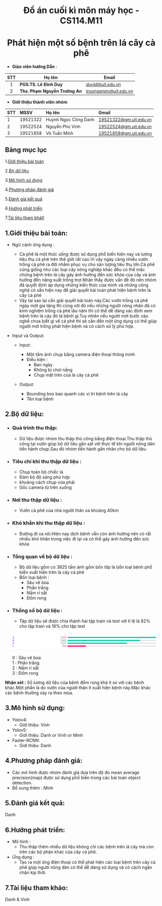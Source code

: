 <h1 align="center">
Đồ án cuối kì môn máy học - CS114.M11
</h1>
<h1 align="center">
    Phát hiện một số bệnh trên lá cây cà phê
</h1>

* **Giáo viên hướng Dẫn** :

| STT | Họ tên | Email |
| :---: | --- | --- |
| 1 | **PGS.TS. Lê Đình Duy** | *duyld@uit.edu.vn* |
| 2 | **Ths. Phạm Nguyễn Trường An** | *truonganpn@uit.edu.vn* |

* **Giới thiệu thành viên nhóm**
<!-- ### Thông tin liên hệ -->
| STT | MSSV | Họ tên | Gmail |
|:--- | :-------|:----------|:------------|
|1|19521322|Huỳnh Ngọc Công Danh|19521322@gm.uit.edu.vn|
|2|19522524|Nguyễn Phú Vinh| 19522524@gm.uit.edu.vn|
|3|19521858|Võ Tuấn Minh|19521858@gm.uit.edu.vn|

[0]:https://github.com/danhhuynh25029
[2]:https://github.com/minh1304
[1]:https://github.com/phuvinh010701
[3]:https://www.facebook.com/danh250/
[4]:https://www.facebook.com/phuvinh0107
[5]:https://www.facebook.com/tuanminh.vo.73
## Bảng mục lục
1.[Giới thiệu bài toán](#giới-thiệu-bài-toán:)

2.[Bộ dữ liệu](#xây-dựng-bộ-dữ-liệu:)

3.[Mô hình sử dụng](#mô-hình-sử-dụng:)

4.[Phương pháp đánh giá](#phương-pháp-đánh-giá:)

5.[Đánh giá kết quả](#đánh-giá-kết-quả:)

6.[Hướng phát triển](#hướng-phát-triển:)

7.[Tài liệu tham khả0](#Tài-liệu-tham-khảo:)

## 1.Giới thiệu bài toán:

* Ngữ cảnh ứng dụng : 
    
    * Cà phê là một thức uống được sử dụng phổ biến hiện nay và lượng tiêu thụ cà phê trên thế giới rất cao.Vì vậy ngày càng nhiều vườn trồng cà phê ra đời nhằm phục vụ cho sản lượng tiêu thụ lớn.Cà phê cũng giống như các loại cây nông nghiệp khác đều có thể mắc chứng bệnh trên lá cây gây ảnh hưởng đến sức khỏe của cây và ảnh hưởng đến năng suất trồng trọt.Nhận thấy được vấn đề đó nên nhóm đã quyết định áp dụng những kiến thức của mình và những công nghệ có sẵn hiện nay để giải quyết bài toán phát hiện bệnh trên lá cây cà phê
    * Vậy tại sao lại cần giải quyết bài toán này.Các vườn trồng cà phê ngày một gia tăng thì cũng với đó nếu những người nông nhân đã có kinh nghiệm trồng cà phê lâu năm thì có thể dễ dàng xác định xem bệnh trên lá cây đó là bệnh gì.Tuy nhiên nếu người mới bước vào nghề chưa biết gì về cà phê thì sẽ cần đến một ứng dụng có thể giúp người mới trồng phát hiện bệnh và có cách xử lý phù hợp.
* Input và Output:
    
    * Input:
        
        * Một tấm ảnh chụp bằng camera điện thoại thông minh
        * Điều kiện :
            * Ban ngày
            * Không bị chói nắng
            * Chụp mặt trên của lá cây cà phê
    * Output:

        * Bounding box bao quanh các vị trí bệnh trên lá cây
        * Tên loại bệnh

## 2.Bộ dữ liệu:
* ### Quá trình thu thập:
    * Dữ liệu được nhóm thu thập thủ công bằng điện thoại.Thu thập thủ công tại vườn giúp bộ dữ liệu gần sát với thực tế khi người nông dân tiến hành chụp.Sau đó nhóm tiến hành gắn nhãn cho bộ dữ liệu.
* ### Tiêu chí khi thu thập dữ liệu :
    * Chụp toàn bộ chiếc lá
    * Đảm bộ độ sáng phù hợp
    * khoảng cách chụp vừa phải
    * Gốc camera từ trên xuống
* ### Nơi thu thập dữ liệu :
    * Vườn cà phê của nhà người thân xa khoảng 40km
* ### Khó khắn khi thu thập dữ liệu : 
    * Đường đi xa xôi.Hiện nay dịch bệnh vẫn còn ảnh hưởng nên có rất nhiều khó khăn trong việc đi lại và có thể gây ảnh hưởng đến sức khỏe
* ### Tổng quan về bộ dữ liệu :
    * Bộ dữ liệu gồm có 3825 tấm ảnh gồm bốn lớp là bốn loại bệnh phổ biến xuất hiện trên lá cây cà phê
    * Bốn loại bệnh : 
        * Sâu vẽ bùa
        * Phấn trắng
        * Nấm rỉ sắt
        * Đốm rong 
* ### Thống số bộ dữ liệu : 
    * Tập dữ liệu sẽ được chia thành hai tập train và test với tỉ lệ là 82% cho tập train và 18% cho tập test
    <p algin="center">
        <img src="images/data.png"/>
    </p>
    0 : Sâu vẽ bùa <br>
    1 : Phấn trắng <br>
    2 : Nấm rỉ sắt <br>
    3 : Đốm rong <br>
**Nhận xét :** Số lương dữ liệu của bệnh đốm rong khá ít so với các bệnh khác.Một phần là do vườn của người thân ít xuất hiện bệnh này.Mặc khác các bệnh thường xảy ra theo mùa.
## 3.Mô hình sử dụng:
* Yolov4:
    * Giới thiệu: Vinh
* Yolov5:
    * Giới thiệu: Danh or Vinh or Minh
* Faster-RCNN:
    * Giới thiệu: Danh
## 4.Phương pháp đánh giá:
* Các mô hình được nhóm đánh giá dựa trên độ đo mean average precision(map) được sử dụng phổ biến trong các bài toán object detection.
* Bổ sung thêm : Minh
## 5.Đánh giá kết quả:
 Danh
## 6.Hướng phát triển:
* Mô hình :
    * Thu thập thêm nhiều dữ liệu không chỉ các bệnh trên lá cây mà còn trên các bộ phận khác của cây cà phê.
* Ứng dụng : 
    * Tạo ra một ứng điện thoại có thể phát hiện các loại bệnh trên cây cà phê giúp người nông dân có thể dễ dàng sử dụng và có cách ngăn chặn kịp thời.
## 7.Tài liệu tham khảo:
Danh & Vinh